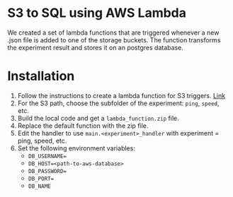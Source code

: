 # S3 to SQL using AWS Lambda

We created a set of lambda functions that are triggered whenever a new .json file is added to
one of the storage buckets. The function transforms the experiment result and stores it on an postgres database.

# Installation

1. Follow the instructions to create a lambda function for S3 triggers. [Link](https://docs.aws.amazon.com/lambda/latest/dg/with-s3-example.html)
2. For the S3 path, choose the subfolder of the experiment: `ping`, `speed`, etc.
3. Build the local code and get a `lambda_function.zip` file.
4. Replace the default function with the zip file.
5. Edit the handler to use `main.<experiment>_handler` with experiment = ping, speed, etc.
6. Set the following environment variables:
    - `DB_USERNAME=`
    - `DB_HOST=<path-to-aws-database>`
    - `DB_PASSWORD=`
    - `DB_PORT=`
    - `DB_NAME`

